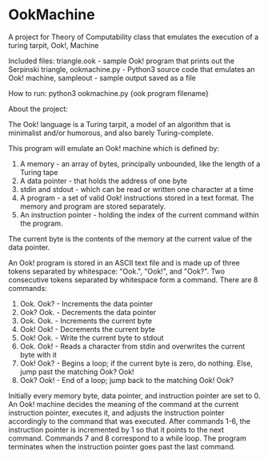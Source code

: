 # OokMachine
A project for Theory of Computability class that emulates the execution of a turing tarpit, Ook!, Machine

Included files: triangle.ook  -  sample Ook! program that prints out the Serpinski triangle, 
ookmachine.py -  Python3 source code that emulates an Ook! machine,
sampleout - sample output saved as a file

How to run:
python3 ookmachine.py {ook program filename}

About the project:

The Ook! language is a Turing tarpit, a model of an algorithm that is minimalist and/or humorous, and also barely Turing-complete.

This program will emulate an Ook! machine which is defined by:
1. A memory - an array of bytes, principally unbounded, like the length of a Turing tape
2. A data pointer - that holds the address of one byte
3. stdin and stdout - which can be read or written one character at a time
4. A program - a set of valid Ook! instructions stored in a text format. The memory and program are stored separately.
5. An instruction pointer - holding the index of the current command within the program.

The current byte is the contents of the memory at the current value of the data pointer.

An Ook! program is stored in an ASCII text file and is made up of three tokens separated by whitespace: "Ook.", "Ook!", and "Ook?". Two consecutive tokens separated by whitespace form a command. There are 8 commands:
1. Ook. Ook?   -     Increments the data pointer
2. Ook? Ook.   -     Decrements the data pointer
3. Ook. Ook.   -     Increments the current byte
4. Ook! Ook!   -     Decrements the current byte
5. Ook! Ook.   -     Write the current byte to stdout
6. Ook. Ook!   -     Reads a character from stdin and overwrites the current byte with it
7. Ook! Ook?   -     Begins a loop; if the current byte is zero, do nothing. Else, jump past the matching Ook? Ook!
8. Ook? Ook!   -     End of a loop; jump back to the matching Ook! Ook?

Initially every memory byte, data pointer, and instruction pointer are set to 0. An Ook! machine decides the meaning of the command at the current instruction pointer, executes it, and adjusts the instruction pointer accordingly to the command that was executed. After commands 1-6, the instruction pointer is incremented by 1 so that it points to the next command. Commands 7 and 8 correspond to a while loop. The program terminates when the instruction pointer goes past the last command.
